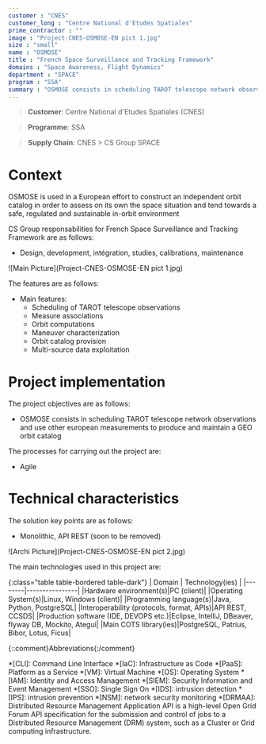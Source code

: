```yaml
---
customer : "CNES"
customer_long : "Centre National d'Etudes Spatiales"
prime_contractor : ""
image : "Project-CNES-OSMOSE-EN pict 1.jpg"
size : "small"
name : "OSMOSE"
title : "French Space Surveillance and Tracking Framework"
domains : "Space Awareness, Flight Dynamics"
department : "SPACE"
program : "SSA"
summary : "OSMOSE consists in scheduling TAROT telescope network observations and use other european measurements to produce and maintain a GEO orbit catalog"
---
```


> __Customer__\: Centre National d'Etudes Spatiales (CNES)

> __Programme__\: SSA

> __Supply Chain__\: CNES >  CS Group SPACE


# Context

OSMOSE is used in a European effort to construct an independent orbit catalog in order to assess on its own the space situation and tend towards a safe, regulated and sustainable in-orbit environment

CS Group responsabilities for French Space Surveillance and Tracking Framework are as follows:
* Design, development, intégration, studies, calibrations, maintenance

![Main Picture](Project-CNES-OSMOSE-EN pict 1.jpg)

The features are as follows:
* Main features: 
	* Scheduling of TAROT telescope observations 
	* Measure associations 
	* Orbit computations
	* Maneuver characterization
	* Orbit catalog provision
	* Multi-source data exploitation

# Project implementation

The project objectives are as follows:
* OSMOSE consists in scheduling TAROT telescope network observations and use other european measurements to produce and maintain a GEO orbit catalog

The processes for carrying out the project are:
* Agile

# Technical characteristics

The solution key points are as follows:
* Monolithic, API REST (soon to be removed)

![Archi Picture](Project-CNES-OSMOSE-EN pict 2.jpg)

The main technologies used in this project are:

{:class="table table-bordered table-dark"}
| Domain | Technology(ies) |
|--------|----------------|
|Hardware environment(s)|PC (client)|
|Operating System(s)|Linux, Windows (client)|
|Programming language(s)|Java, Python, PostgreSQL|
|Interoperability (protocols, format, APIs)|API REST, CCSDS|
|Production software (IDE, DEVOPS etc.)|Eclipse, IntelliJ, DBeaver, flyway DB, Mockito, Ategui|
|Main COTS library(ies)|PostgreSQL, Patrius, Bibor, Lotus, Ficus|



{::comment}Abbreviations{:/comment}

*[CLI]: Command Line Interface
*[IaC]: Infrastructure as Code
*[PaaS]: Platform as a Service
*[VM]: Virtual Machine
*[OS]: Operating System
*[IAM]: Identity and Access Management
*[SIEM]: Security Information and Event Management
*[SSO]: Single Sign On
*[IDS]: intrusion detection
*[IPS]: intrusion prevention
*[NSM]: network security monitoring
*[DRMAA]: Distributed Resource Management Application API is a high-level Open Grid Forum API specification for the submission and control of jobs to a Distributed Resource Management (DRM) system, such as a Cluster or Grid computing infrastructure.
